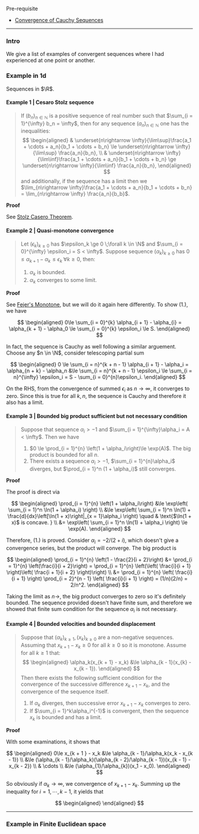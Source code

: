 
Pre-requisite 
- [Convergence of Cauchy Sequences](MATH%20000%20Math%20Essential/Analysis/Convergence%20of%20Cauchy%20Sequences.md)


---
### **Intro**

We give a list of examples of convergent sequences where I had experienced at one point or another. 



### **Example in 1d**

Sequences in $\R$. 

#### **Example 1 | Cesaro Stolz sequence**
> If $(b_n)_{n\in \mathbb N}$ is a positive sequence of real number such that $\sum_{i = 1}^{\infty} b_n = \infty$, then for any sequence $(a_n)_{n\in\mathbb N}$ one has the inequalities: 
> $$
> \begin{aligned}
>   & \underset{n\rightarrow \infty}{\lim\sup}\frac{a_1 + \cdots + a_n}{b_1 + \cdots + b_n} \le 
>   \underset{n\rightarrow \infty}{\lim\sup} \frac{a_n}{b_n}, 
>   \\ 
>   & \underset{n\rightarrow \infty}{\lim\inf}\frac{a_1 + \cdots + a_n}{b_1 + \cdots + b_n} \ge 
>   \underset{n\rightarrow \infty}{\lim\inf} \frac{a_n}{b_n}, 
> \end{aligned}
> $$
> and additionally, if the sequence has a limit then we $\lim_{n\rightarrow \infty}\frac{a_1 + \cdots + a_n}{b_1 + \cdots + b_n} = \lim_{n\rightarrow \infty} \frac{a_n}{b_b}$. 

**Proof**

See [Stolz Casero Theorem](MATH%20000%20Math%20Essential/Analysis/Stolz%20Casero%20Theorem.md). 


#### **Example 2 | Quasi-monotone convergence**
> Let $(\epsilon_k)_{k \ge 0}$ has $\epsilon_k \ge 0 \;\forall k \in \N$ and $\sum_{i = 0}^{\infty} \epsilon_i = S < \infty$. 
> Suppose sequence $(\alpha_k)_{k \ge 0}$ has $0 \le\alpha_{k + 1} - \alpha_k \le \epsilon_k \; \forall k \ge 0$, then: 
> 1. $\alpha_k$ is bounded. 
> 2. $\alpha_k$ converges to some limit. 

**Proof**

See [Fejer's Monotone](AMATH%20516%20Numerical%20Optimizations/Operators%20Theory/Fejer's%20Monotone.md), but we will do it again here differently. 
To show (1.), we have 

$$
\begin{aligned}
    0\le \sum_{i = 0}^{k} \alpha_{i + 1} - \alpha_{i} = \alpha_{k + 1} - \alpha_0 \le 
    \sum_{i = 0}^{k} \epsilon_i \le S. 
\end{aligned}
$$

In fact, the sequence is Cauchy as well following a similar arguement. 
Choose any $n \in \N$, consider telescoping partial sum 

$$
\begin{aligned}
    0 \le \sum_{i = n}^{k + n - 1} \alpha_{i + 1} - \alpha_i
    = \alpha_{n + k} - \alpha_n 
    &\le \sum_{i = n}^{k + n - 1} \epsilon_i 
    \le \sum_{i = n}^{\infty} \epsilon_i = S - \sum_{i = 0}^{n}\epsilon_i. 
\end{aligned}
$$

On the RHS, from the convergence of summed $\epsilon_i$ as $n\rightarrow \infty$, it converges to zero. 
Since this is true for all $k, n$, the sequence is Cauchy and therefore it also has a limit. 


#### **Example 3 | Bounded big product sufficient but not necessary condition**
> Suppose that sequence $\alpha_i > -1$ and $\sum_{i = 1}^{\infty}\alpha_i = A < \infty$. 
> Then we have 
> 1. $0 \le \prod_{i = 1}^{n} \left(1 + \alpha_i\right)\le \exp(A)$. The big product is bounded for all $n$. 
> 2. There exists a sequence $\alpha_i > -1$, $\sum_{i = 1}^{n}\alpha_i$ diverges, but $\prod_{i = 1}^n (1 + \alpha_i)$ still converges. 

**Proof**

The proof is direct via 

$$
\begin{aligned}
    \prod_{i = 1}^{n} \left(1 + \alpha_i\right)
    &\le \exp\left(
        \sum_{i = 1}^n \ln(1 + \alpha_i)
    \right)
    \\
    &\le \exp\left(
        \sum_{i = 1}^n \ln(1) + \frac{d}{dx}\left[\ln(1 + x)\right|_{x = 1}\alpha_i
    \right) \quad & \text{$\ln(1 + x)$ is concave. }
    \\
    &=
    \exp\left(
        \sum_{i = 1}^n \ln(1) + \alpha_i
    \right)
    \le \exp(A). 
\end{aligned}
$$

Therefore, (1.) is proved. 
Consider $\alpha_i = - 2/(2 + i)$, which doesn't give a convergence series, but the product will converge. 
The big product is 

$$
\begin{aligned}
    \prod_{i = 1}^{n} \left(1 - \frac{2}{i + 2}\right)
    &= \prod_{i = 1}^{n} \left(\frac{i}{i + 2}\right) = 
    \prod_{i = 1}^{n} \left(\left(
        \frac{i}{i + 1}
    \right)\left(
        \frac{i + 1}{i + 2}
    \right)\right)
    \\
    &= 
    \prod_{i = 1}^{n} \left(
        \frac{i}{i + 1}
    \right)
    \prod_{i = 2}^{n - 1} \left(
        \frac{i}{i + 1}
    \right)
    = (1/n)(2/n) = 2/n^2. 
\end{aligned}
$$

Taking the limit as $n \rightarrow$, the big product converges to zero so it's definitely bounded. 
The sequence provided doesn't have finite sum, and therefore we showed that finite sum condition for the sequence $\alpha_i$ is not necessary. 


#### **Example 4 | Bounded velocities and bounded displacement**
> Suppose that $(\alpha_k)_{k \ge 1}, (x_k)_{k \ge 0}$ are a non-negative sequences. 
> Assuming that $x_{k + 1} - x_k \ge 0$ for all $k \ge 0$ so it is monotone.
> Assume for all $k \ge 1$ that: 
> $$
> \begin{aligned}
>     \alpha_k(x_{k + 1} - x_k) 
>     &\le 
>     \alpha_{k - 1}(x_{k} - x_{k - 1}). 
> \end{aligned}
> $$
> Then there exists the following sufficient condition for the convergence of the successive difference $x_{k + 1} - x_k$, and the convergence of the sequence itself. 
> 1. If $\alpha_k$ diverges, then successive error $x_{k + 1} - x_k$ converges to zero. 
> 2. If $\sum_{i = 1}^k\alpha_i^{-1}$ is convergent, then the sequence $x_k$ is bounded and has a limit. 


**Proof**

With some examinations, it shows that 

$$
\begin{aligned}
    0\le x_{k + 1 } - x_k &\le \alpha_{k - 1}/\alpha_k(x_k - x_{k - 1})
    \\
    &\le (\alpha_{k - 1}/\alpha_k)(\alpha_{k - 2}/\alpha_{k - 1})(x_{k - 1} - x_{k - 2})
    \\
    & \cdots
    \\
    &\le (\alpha_{1}/\alpha_{k})(x_1 - x_0). 
\end{aligned}
$$

So obviously if $\alpha_k \rightarrow \infty$, we convergence of $x_{k +1} - x_k$. 
Summing up the inequality for $i = 1, \cdots, k - 1$, it yields that 

$$
\begin{aligned}
\end{aligned}
$$



---
### **Example in Finite Euclidean space**

